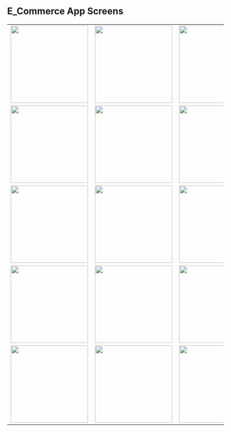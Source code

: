  ## E_Commerce App Screens

<table align="center">
  <tr>
    <td><img src="https://github.com/user-attachments/assets/8da57f1f-a270-43b8-8160-80ad5e37b277" width="180"></td>
    <td><img src="https://github.com/user-attachments/assets/717a2ea6-4781-47c1-9028-253d8df9ab7f" width="180"></td>
    <td><img src="https://github.com/user-attachments/assets/8c721eb6-1382-4fe2-a3d6-df646e75e76c" width="180"></td>
    <td><img src="https://github.com/user-attachments/assets/257cd074-e76e-4f81-b9cc-c69474d77124" width="180"></td>
  </tr>
  <tr>
    <td><img src="https://github.com/user-attachments/assets/0ec10e9c-7dfc-402b-8aca-7207d325394e" width="180"></td>
    <td><img src="https://github.com/user-attachments/assets/a1859b7c-5259-4d32-8d12-70212e0e1cf7" width="180"></td>
    <td><img src="https://github.com/user-attachments/assets/78ddab08-7f50-475a-9051-59ac1d98d6a0" width="180"></td>
    <td><img src="https://github.com/user-attachments/assets/d6353f21-6463-4fdb-bad2-79e8e2875791" width="180"></td>
  </tr>
  <tr>
    <td><img src="https://github.com/user-attachments/assets/9d0b3203-5a14-4102-b9e5-0079b9de79ff" width="180"></td>
    <td><img src="https://github.com/user-attachments/assets/ce3a8b9c-8280-483a-86a0-b5618d150e8d" width="180"></td>
    <td><img src="https://github.com/user-attachments/assets/3e735a53-bb77-41be-80f9-7e362deb788f" width="180"></td>
    <td><img src="https://github.com/user-attachments/assets/0576d478-a2f2-4e7d-984f-0a6afa3b6cc7" width="180"></td>
  </tr>
  <tr>
    <td><img src="" width="180"></td>
    <td><img src="" width="180"></td>
    <td><img src="" width="180"></td>
    <td><img src="" width="180"></td>
 </tr>
    <tr>
    <td><img src="" width="180"></td>
    <td><img src="" width="180"></td>
    <td><img src="" width="180"></td>
    <td><img src="" width="180"></td>
 </tr>
 </table>
